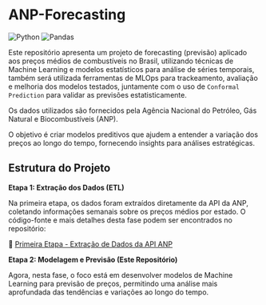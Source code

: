 # ANP-Forecasting

![Python](https://img.shields.io/badge/Python-3.8%2B-blue)
![Pandas](https://img.shields.io/badge/Pandas-1.3.0-green)

 Este repositório apresenta um projeto de forecasting (previsão) aplicado aos preços médios de combustíveis no Brasil, utilizando técnicas de Machine Learning e modelos estatísticos para análise de séries temporais, também será utilizada ferramentas de MLOps para trackeamento, avaliação e melhoria dos modelos testados, juntamente com o uso de `Conformal Prediction` para validar as previsões estatisticamente. 
 
 Os dados utilizados são fornecidos pela Agência Nacional do Petróleo, Gás Natural e Biocombustíveis (ANP).

O objetivo é criar modelos preditivos que ajudem a entender a variação dos preços ao longo do tempo, fornecendo insights para análises estratégicas.

## Estrutura do Projeto

**Etapa 1: Extração dos Dados (ETL)**

Na primeira etapa, os dados foram extraídos diretamente da API da ANP, coletando informações semanais sobre os preços médios por estado. O código-fonte e mais detalhes desta fase podem ser encontrados no repositório:

🔗 [Primeira Etapa - Extração de Dados da API ANP](https://github.com/AurelioGuilherme/ANP-ETL.git)


**Etapa 2: Modelagem e Previsão (Este Repositório)**

Agora, nesta fase, o foco está em desenvolver modelos de Machine Learning para previsão de preços, permitindo uma análise mais aprofundada das tendências e variações ao longo do tempo.
